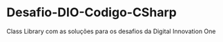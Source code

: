 # Desafio-DIO-Codigo-CSharp
Class Library com as soluções para os desafios da Digital Innovation One
